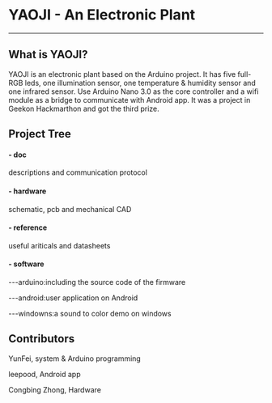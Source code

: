 # YAOJI - An Electronic Plant #
----------
## What is YAOJI? ##
YAOJI is an electronic plant based on the Arduino project. It has five full-RGB leds, one illumination sensor, one temperature & humidity sensor and one infrared sensor. Use Arduino Nano 3.0 as the core controller and a wifi module as a bridge to communicate with Android app. It was a project in Geekon Hackmarthon and got the third prize.

## Project Tree ##
#### - doc ####
descriptions and communication protocol

#### - hardware ####
schematic, pcb and mechanical CAD

#### - reference ####
useful ariticals and datasheets

#### - software ####
---arduino:including the source code of the firmware

---android:user application on Android

---windowns:a sound to color demo on windows

## Contributors ##
<p>YunFei, system & Arduino programming</p>
<p>leepood, Android app</p>
<p>Congbing Zhong, Hardware</p>